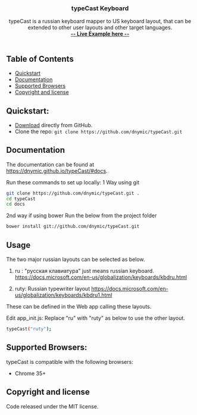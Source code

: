 ﻿<p align="center">
  <a href="https://dnymic.github.io/typeCast/">
  </a>

  <h3 align="center">typeCast Keyboard</h3>

  <p align="center">
    typeCast is a russian keyboard mapper to US keyboard layout, that can be extended to other user layouts and other target languages.
    <br>
    <a href="https://dnymic.github.io/typeCast/#home"><strong>-- Live Example here --</strong></a>
    <br>
    <br>
    
</p>

## Table of Contents
- [Quickstart](#quickstart)
- [Documentation](#documentation)
- [Supported Browsers](#supported-browsers)
- [Copyright and license](#copyright-and-license)

## Quickstart:

- [Download](https://github.com/dnymic/typeCast) directly from GitHub.
- Clone the repo: `git clone https://github.com/dnymic/typeCast.git`


## Documentation
The documentation can be found at <https://dnymic.github.io/typeCast/#docs>. 

Run these commands to set up locally:
1 Way using git
```bash
git clone https://github.com/dnymic/typeCast.git .
cd typeCast
cd docs
```
2nd way if using bower
Run the below from the project folder
```bash
bower install git://github.com/dnymic/typeCast.git
```


## Usage
The two major russian layouts can be selected as below.

1) ru : "русская клавиатура" just means russian keyboard.
https://docs.microsoft.com/en-us/globalization/keyboards/kbdru.html

2) ruty: Russian typewriter layout
https://docs.microsoft.com/en-us/globalization/keyboards/kbdru1.html 

These can be defined in the Web app calling these layouts.

Edit app_init.js:
Replace "ru" with "ruty" as below to use the other layout.
```bash
typeCast("ruty");
```


## Supported Browsers:
typeCast is compatible with the following browsers:

- Chrome 35+


## Copyright and license
Code released under the MIT license.
